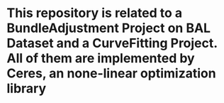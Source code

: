# This repository is related to a BundleAdjustment Project on BAL Dataset and a CurveFitting Project. All of them are implemented by Ceres, an none-linear optimization library
